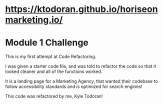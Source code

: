 # https://ktodoran.github.io/horiseonmarketing.io/

# Module 1 Challenge

This is my first attempt at Code Refactoring.

I was given a starter code file, and was told to refactor the code so that it looked cleaner and all of the functions worked.

It is a landing page for a Marketing Agency, that wanted their codebase to follow accessibility standards and is optimized for search engines!

This code was refactored by me, Kyle Todoran!